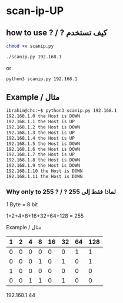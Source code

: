 # scan-ip-UP
## how to use ? / ? كيف تستخدم 
```sh
chmod +x scanip.py
```
```sh
./scanip.py 192.168.1
```
or
```sh
python3 scanip.py 192.168.1
```
## Example / مثال
```bash
ibrahim@chc:~$ python3 scanip.py 192.168.1
192.168.1.0 the Host is DOWN
192.168.1.1 the Host is UP
192.168.1.2 the Host is DOWN
192.168.1.3 the Host is UP
192.168.1.4 the Host is UP
192.168.1.5 the Host is DOWN
192.168.1.6 the Host is DOWN
192.168.1.7 the Host is UP
192.168.1.8 the Host is DOWN
192.168.1.9 the Host is DOWN
192.168.1.10 the Host is DOWN
192.168.1.11 the Host is DOWN
```
### Why only to 255 ? / ? لماذا فقط إلى 255

1 Byte = 8 bit

1+2+4+8+16+32+64+128 = 255

Example / مثال

|1|2|4|8|16|32|64|128|
|-|-|-|-|-|-|-|-|
|0|0|0|0|0|0|1|1|
|0|0|0|1|0|1|0|1|
|1|0|0|0|0|0|0|0|
|0|0|1|1|0|1|0|0|

192.168.1.44
